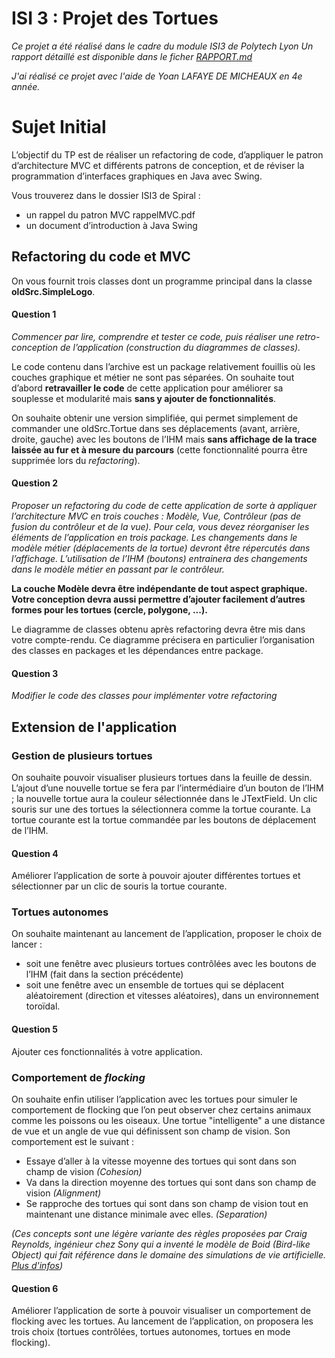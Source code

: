 # ISI 3 : Projet des Tortues

*Ce projet a été réalisé dans le cadre du module ISI3 de Polytech Lyon
Un rapport détaillé est disponible dans le ficher [RAPPORT.md](RAPPORT.md)*

*J'ai réalisé ce projet avec l'aide de Yoan LAFAYE DE MICHEAUX en 4e année.*

# Sujet Initial

L’objectif du TP est de réaliser un refactoring de code, d’appliquer le patron d’architecture MVC 
et différents patrons de conception, et de réviser la programmation d’interfaces graphiques en Java avec Swing.

Vous trouverez dans le dossier ISI3 de Spiral :
 * un rappel du patron MVC rappelMVC.pdf
 * un document d’introduction à Java Swing

## Refactoring du code et MVC

On vous fournit trois classes dont un programme principal dans la classe **oldSrc.SimpleLogo**.

#### Question 1

*Commencer par lire, comprendre et tester ce code, puis réaliser une
 retro-conception de l’application (construction du diagrammes de classes).*
 
 Le code contenu dans l’archive est un package relativement fouillis où les couches graphique
  et métier ne sont pas séparées. On souhaite tout d’abord **retravailler le code**
 de cette application pour améliorer sa souplesse et modularité mais **sans y ajouter de
 fonctionnalités**.

On souhaite obtenir une version simplifiée, qui permet simplement de commander une
oldSrc.Tortue dans ses déplacements (avant, arrière, droite, gauche) avec les boutons de l’IHM
mais **sans affichage de la trace laissée au fur et à mesure du parcours** (cette
fonctionnalité pourra être supprimée lors du *refactoring*).

#### Question 2

*Proposer un refactoring du code de cette application de sorte à appliquer
l’architecture MVC en trois couches : Modèle, Vue, Contrôleur (pas de fusion du
contrôleur et de la vue). Pour cela, vous devez réorganiser les éléments de l’application
en trois package. Les changements dans le modèle métier (déplacements de la tortue)
devront être répercutés dans l’affichage. L’utilisation de l’IHM (boutons) entrainera des
changements dans le modèle métier en passant par le contrôleur.*

**La couche Modèle devra être indépendante de tout aspect graphique. Votre conception devra
aussi permettre d’ajouter facilement d’autres formes pour les tortues
(cercle, polygone, ...).**

Le diagramme de classes obtenu après refactoring devra être mis dans votre compte-rendu. 
Ce diagramme précisera en particulier l’organisation des classes en packages et
les dépendances entre package.

#### Question 3 

*Modifier le code des classes pour implémenter votre refactoring*

## Extension de l'application

### Gestion de plusieurs tortues

On souhaite pouvoir visualiser plusieurs tortues dans la feuille de dessin. L’ajout d’une
nouvelle tortue se fera par l’intermédiaire d’un bouton de l’IHM ; la nouvelle tortue
aura la couleur sélectionnée dans le JTextField. Un clic souris sur une des tortues la
sélectionnera comme la tortue courante. La tortue courante est la tortue commandée
par les boutons de déplacement de l’IHM.

#### Question 4

Améliorer l’application de sorte à pouvoir ajouter différentes tortues et
sélectionner par un clic de souris la tortue courante.

### Tortues autonomes

On souhaite maintenant au lancement de l’application, proposer le choix de lancer :
 * soit une fenêtre avec plusieurs tortues contrôlées avec les boutons de l’IHM (fait
dans la section précédente)
 * soit une fenêtre avec un ensemble de tortues qui se déplacent aléatoirement
(direction et vitesses aléatoires), dans un environnement toroïdal.

#### Question 5

Ajouter ces fonctionnalités à votre application.

### Comportement de *flocking*

On souhaite enfin utiliser l’application avec les tortues pour simuler le comportement de
flocking que l’on peut observer chez certains animaux comme les poissons ou les oiseaux.
Une tortue "intelligente" a une distance de vue et un angle de vue qui définissent son
champ de vision. Son comportement est le suivant :
 * Essaye d’aller à la vitesse moyenne des tortues qui sont dans son champ de vision *(Cohesion)*
 * Va dans la direction moyenne des tortues qui sont dans son champ de vision *(Alignment)*
 * Se rapproche des tortues qui sont dans son champ de vision tout en maintenant
une distance minimale avec elles. *(Separation)*

*(Ces concepts sont une légère variante des règles proposées par Craig Reynolds, 
ingénieur chez Sony qui a inventé le modèle de Boid (Bird-like Object) qui fait référence dans le domaine
 des simulations de vie artificielle. [Plus d'infos](http://www.red3d.com/cwr/boids/))*

#### Question 6

Améliorer l’application de sorte à pouvoir visualiser un comportement
de flocking avec les tortues. Au lancement de l’application, on proposera les trois choix
(tortues contrôlées, tortues autonomes, tortues en mode flocking).
